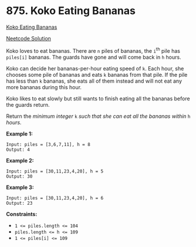 # 875. Koko Eating Bananas

[Koko Eating Bananas](https://leetcode.com/problems/koko-eating-bananas/description/)

[Neetcode Solution](https://www.youtube.com/watch?v=U2SozAs9RzA&pp=ygUcbmVldGNvZGUga29rbyBlYXRpbmcgYmFuYW5hcw%3D%3D)

Koko loves to eat bananas. There are `n` piles of bananas, the `i`<sup>th</sup>
pile has `piles[i]` bananas. The guards have gone and will come back in `h`
hours.

Koko can decide her bananas-per-hour eating speed of `k`. Each hour, she chooses
some pile of bananas and eats `k` bananas from that pile. If the pile has less
than `k` bananas, she eats all of them instead and will not eat any more bananas
during this hour.

Koko likes to eat slowly but still wants to finish eating all the bananas before
the guards return.

Return the <em>minimum integer</em> `k` <em>such that she can eat all the
bananas within</em> `h`
<em>hours.</em>

**Example 1:**

```
Input: piles = [3,6,7,11], h = 8
Output: 4
```

**Example 2:**

```
Input: piles = [30,11,23,4,20], h = 5
Output: 30
```

**Example 3:**

```
Input: piles = [30,11,23,4,20], h = 6
Output: 23
```

**Constraints:**

- `1 <= piles.length <= 104`
- `piles.length <= h <= 109`
- `1 <= piles[i] <= 109`
